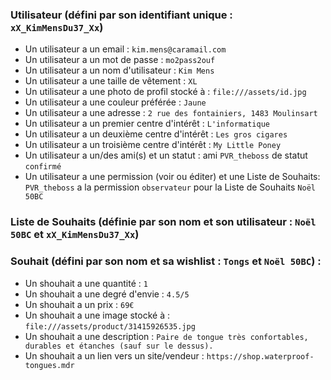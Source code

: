 ### Utilisateur (défini par son identifiant unique : `xX_KimMensDu37_Xx`)
* Un utilisateur a un email : `kim.mens@caramail.com`
* Un utilisateur a un mot de passe : `mo2pass2ouf`
* Un utilisateur a un nom d'utilisateur : `Kim Mens`
* Un utilisateur a une taille de vêtement : `XL`
* Un utilisateur a une photo de profil stocké à : `file:///assets/id.jpg`
* Un utilisateur a une couleur préférée : `Jaune`
* Un utilisateur a une adresse : `2 rue des fontainiers, 1483 Moulinsart`
* Un utilisateur a un premier centre d'intérêt : `L'informatique`
* Un utilisateur a un deuxième centre d'intérêt : `Les gros cigares`
* Un utilisateur a un troisième centre d'intérêt : `My Little Poney`
* Un utilisateur a un/des ami(s) et un statut : ami `PVR_theboss` de statut `confirmé` 
* Un utilisateur a une permission (voir ou éditer) et une Liste de Souhaits: `PVR_theboss` a la permission `observateur` pour la Liste de Souhaits `Noël 50BC`

### Liste de Souhaits (définie par son nom et son utilisateur : `Noël 50BC` et `xX_KimMensDu37_Xx`)

### Souhait (défini par son nom et sa wishlist : `Tongs` et `Noël 50BC`) : 
* Un shouhait a une quantité : `1`
* Un shouhait a une degré d'envie : `4.5/5`
* Un shouhait a un prix : `69€`
* Un shouhait a une image stocké à : `file:///assets/product/31415926535.jpg`
* Un shouhait a une description : `Paire de tongue très confortables, durables et étanches (sauf sur le dessus).`
* Un shouhait a un lien vers un site/vendeur : `https://shop.waterproof-tongues.mdr`
